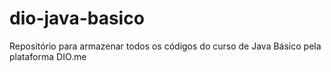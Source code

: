 # dio-java-basico
Repositório para armazenar todos os códigos do curso de Java Básico pela plataforma DIO.me
